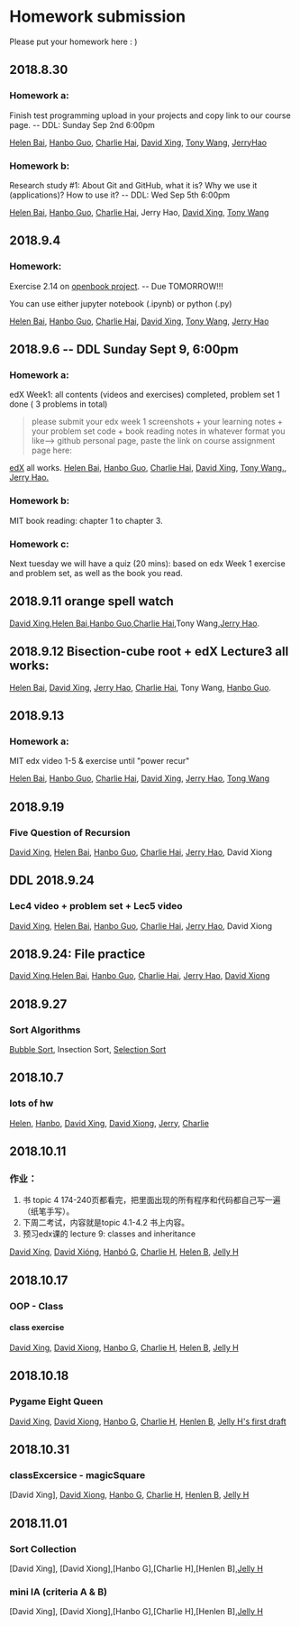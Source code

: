 Homework submission
====================================================================================
Please put your homework here :  )

## 2018.8.30

### Homework a:

Finish test programming upload in your projects and copy link to our course page.  -- DDL: Sunday Sep 2nd 6:00pm

[Helen Bai](https://github.com/HelenBai2002Tong/Cesium/blob/master/Projects%26Assignments/HelenBaiEXER1.py), [Hanbo Guo](https://github.com/Haannbboo/Hanbbboo/blob/master/Assignment/Assignment%201.py), [Charlie Hai](https://github.com/hhshhd/hhshhd/blob/master/IB%20CS/Hw/first%20test%200829-0902.py), [David Xing](https://github.com/gtx1080/start/blob/master/first-test.py), [Tony Wang](https://github.com/wtyywty/toby/blob/master/projects/quiz1.py), 
[JerryHao](https://github.com/JerryHao2001/HAO/blob/master/IB/HW/FirstTestJerryHao)

### Homework b:

Research study #1: About Git and GitHub, what it is? Why we use it (applications)? How to use it?   -- DDL: Wed Sep 5th 6:00pm

[Helen Bai](https://github.com/HelenBai2002Tong/Cesium/blob/master/Projects%26Assignments/GithubResearch.docx), [Hanbo Guo](https://github.com/Haannbboo/Hanbbboo/blob/master/Assignment/%231%20GitHub%20Research.docx), [Charlie Hai](https://github.com/hhshhd/hhshhd/blob/master/IB%20CS/Hw/Git%20and%20gitHub's%20history.pages), Jerry Hao, [David Xing](https://github.com/gtx1080/start/blob/master/Homework/github.docx), [Tony Wang](https://github.com/wtyywty/toby/blob/master/projects/research%20on%20github)


## 2018.9.4

### Homework:

Exercise 2.14 on [openbook project](http://openbookproject.net/thinkcs/python/english3e/variables_expressions_statements.html).  -- Due TOMORROW!!!

You can use either jupyter notebook (.ipynb) or python (.py)

[Helen Bai](https://github.com/HelenBai2002Tong/Cesium/blob/master/Projects%26Assignments/HelenBaiEXER2.py), [Hanbo Guo](https://github.com/Haannbboo/Hanbbboo/blob/master/Assignment/HW.py), [Charlie Hai](https://github.com/hhshhd/hhshhd/blob/master/IB%20CS/Hw/Hw%208questions%200904.ipynb), [David Xing](https://github.com/gtx1080/start/blob/master/Homework/Untitled.ipynb), [Tony Wang](https://github.com/wtyywty/toby/blob/master/projects/2.14%20exercises.ipynb), [Jerry Hao](https://github.com/JerryHao2001/HAO/blob/master/IB/HW/2.14exercise.ipynb)


## 2018.9.6  -- DDL  Sunday Sept 9, 6:00pm  

### Homework a:  
edX Week1: all contents (videos and exercises) completed, problem set 1 done ( 3 problems in total)   
>please submit your edx week 1 screenshots + your learning notes + your problem set code + book reading notes  in whatever format you like--> github personal page, paste the link on course assignment page here:  

[edX](https://courses.edx.org/courses/course-v1:MITx+6.00.1x+2T2018/course/) all works. [Helen Bai](https://github.com/HelenBai2002Tong/Cesium/blob/master/Projects&Assignments/List/2018.9.9.md), [Hanbo Guo](https://github.com/Haannbboo/Hanbbboo/tree/master/Assignment/6001x_W1), [Charlie Hai](https://github.com/hhshhd/hhshhd/blob/master/IB%20CS/Hw/0909%20Hw%20file/0909%20Hw%20Contents.md), [David Xing](https://github.com/gtx1080/start/tree/master/Homework), [Tony Wang.](https://github.com/wtyywty/toby/tree/master/projects), [Jerry Hao.](https://github.com/JerryHao2001/HAO/tree/master/IB/HW/week2)  
### Homework b:  
MIT book reading: chapter 1 to chapter 3.  

### Homework c:  
Next tuesday we will have a quiz (20 mins): based on edx Week 1 exercise and problem set, as well as the book you read.

## 2018.9.11 orange spell watch
[David Xing](https://github.com/gtx1080/start/blob/master/Core/orangespellwatch.md),[Helen Bai](https://github.com/HelenBai2002Tong/Cesium/blob/master/Projects%26Assignments/List/2018.9.11.md),[Hanbo Guo](https://github.com/Haannbboo/Hanbbboo/tree/master/Assignment/mutiTable),[Charlie Hai](https://github.com/hhshhd/hhshhd/blob/master/IB%20CS/Hw/乘法口诀表表.ipynb),Tony Wang,[Jerry Hao](https://github.com/JerryHao2001/HAO/tree/master/tests/classExercise/multiTable).

## 2018.9.12 Bisection-cube root + edX Lecture3 all works:
[Helen Bai](https://github.com/HelenBai2002Tong/Cesium/blob/master/Projects&Assignments/List/2018.9.13.md), [David Xing](https://github.com/gtx1080/start/blob/master/Pictures/%E5%B1%8F%E5%B9%95%E6%88%AA%E5%9B%BE(567).png), [Jerry Hao](https://github.com/JerryHao2001/HAO/tree/master/IB/HW/week3), [Charlie Hai](https://github.com/hhshhd/hhshhd/blob/master/IB%20CS/Hw/xhxh.ipynb), Tony Wang, [Hanbo Guo](https://github.com/Haannbboo/Hanbbboo/tree/master/Assignment/Bis.%20search%20-%20edx3).

## 2018.9.13 

### Homework a:
MIT edx video 1-5 & exercise until "power recur"

[Helen Bai](https://github.com/HelenBai2002Tong/Cesium/blob/master/Picture/topic4half.png), [Hanbo Guo](https://github.com/Haannbboo/Hanbbboo/blob/master/Trash%20Can/0916HW.png), [Charlie Hai](https://github.com/hhshhd/hhshhd/blob/master/IB%20CS/Hw/Hw%20MITx%20Lecture3-.md), [David Xing](https://github.com/gtx1080/start/blob/master/Pictures/%E5%B1%8F%E5%B9%95%E6%88%AA%E5%9B%BE(568).png), [Jerry Hao](https://github.com/JerryHao2001/HAO/blob/master/IB/HW/week4/Lec4.png), [Tong Wang](https://github.com/wtyywty/toby/tree/master/projects)


## 2018.9.19 

### Five Question of Recursion
[David Xing](https://github.com/gtx1080/start/blob/master/Homework/hw4.py ), [Helen Bai](https://github.com/HelenBai2002Tong/Cesium/blob/master/Projects%26Assignments/Five%20Question%20of%20Recursion.py), [Hanbo Guo](https://github.com/Haannbboo/Hanbbboo/blob/master/Assignment/recur.py), [Charlie Hai](https://github.com/hhshhd/hhshhd/blob/master/IB%20CS/Hw/turtle%20分形.ipynb), [Jerry Hao](https://github.com/JerryHao2001/HAO/blob/master/tests/recursionExercise.py), David Xiong

## DDL 2018.9.24

### Lec4 video + problem set + Lec5 video
[David Xing](https://github.com/gtx1080/start/blob/master/Homework/problemset.py), [Helen Bai](https://github.com/HelenBai2002Tong/Cesium/blob/master/Projects&Assignments/List/2018.9.24.md), [Hanbo Guo](https://github.com/Haannbboo/Hanbbboo/tree/master/Assignment/L4L5-Set2), [Charlie Hai](https://github.com/hhshhd/hhshhd/blob/master/IB%20CS/Hw/MITx%20Lecture4-5%20screenshot.ipynb), [Jerry Hao](https://github.com/JerryHao2001/HAO/tree/master/IB/HW/week5), David Xiong

## 2018.9.24: File practice

[David Xing](https://github.com/gtx1080/start/blob/master/dead.py),[Helen Bai](https://github.com/HelenBai2002Tong/Cesium/blob/master/Projects%26Assignments/File1.py), [Hanbo Guo](https://github.com/Haannbboo/Hanbbboo/blob/master/Assignment/Filepractice.py), [Charlie Hai](https://github.com/hhshhd/hhshhd/blob/master/IB%20CS/Hw/file_function.py), [Jerry Hao](https://github.com/JerryHao2001/HAO/tree/master/IB/HW/week5/fileExcercise), [David Xiong](https://github.com/xiongdawei/HW-File)

## 2018.9.27 

### Sort Algorithms

[Bubble Sort](https://github.com/JerryHao2001/HAO/blob/master/tests/bubbleSort.py), Insection Sort, [Selection Sort](https://github.com/gtx1080/start/blob/master/Core/0927.py)

## 2018.10.7

### lots of hw

[Helen](https://github.com/HelenBai2002Tong/Cesium/blob/master/Projects&Assignments/List/2018.10.5.md), [Hanbo](https://github.com/Haannbboo/Hanbbboo/tree/master/Assignment/11HW), [David Xing](https://github.com/gtx1080/start/blob/master/Homework/1007.md), [David Xiong](https://github.com/xiongdawei/National-Hoilday-HW), [Jerry](https://github.com/JerryHao2001/HAO/tree/master/IB/HW/week6), [Charlie](https://github.com/hhshhd/hhshhd/tree/master/IB%20CS/Hw/zuoye)

## 2018.10.11

### 作业：
1. 书 topic 4 174-240页都看完，把里面出现的所有程序和代码都自己写一遍（纸笔手写）。
2. 下周二考试，内容就是topic 4.1-4.2 书上内容。 
3. 预习edx课的 lecture 9: classes and inheritance

[David Xíng](https://github.com/gtx1080/start/blob/master/Pictures/%E5%B1%8F%E5%B9%95%E6%88%AA%E5%9B%BE(645).png), [David Xióng](https://github.com/xiongdawei/HW-Oct14-2018), [Hanbó G](https://github.com/Haannbboo/Hanbbboo/blob/master/Assignment/OOP.png), [Charlie H](https://github.com/hhshhd/hhshhd/blob/master/IB%20CS/Hw/j.png), [Helen B](https://github.com/HelenBai2002Tong/Cesium/blob/master/Picture/topic9.png), [Jelly H](https://github.com/JerryHao2001/HAO/tree/master/IB/HW/week7)

## 2018.10.17

### OOP - Class 

#### class exercise

[David Xing](https://github.com/gtx1080/start/blob/master/Homework/1017.py), [David Xiong](https://github.com/xiongdawei/HW-Oct18-2018), [Hanbo G](https://github.com/Haannbboo/Hanbbboo/blob/master/Assignment/classStudent.py), [Charlie H](https://github.com/hhshhd/hhshhd/blob/master/IB%20CS/Hw/te.py), [Helen B](https://github.com/HelenBai2002Tong/Cesium/blob/master/Projects%26Assignments/class1.py), [Jelly H](https://github.com/JerryHao2001/HAO/blob/master/tests/classExcercie.py)

## 2018.10.18

### Pygame Eight Queen

[David Xing](https://github.com/gtx1080/start/blob/master/Homework/cvpic.rar), [David Xiong](https://github.com/xiongdawei/HW-Oct23-2018), [Hanbo G](https://github.com/Haannbboo/Hanbbboo/tree/master/Assignment/Pygame1), [Charlie H](https://github.com/hhshhd/hhshhd/tree/master/IB%20CS/Hw/Queen), [Henlen B](https://github.com/HelenBai2002Tong/Cesium/blob/master/Projects&Assignments/List/2018-10-22.md), [Jelly H's first draft](https://github.com/JerryHao2001/HAO/blob/master/tests/eightQueen.py)

## 2018.10.31

### classExcersice - magicSquare
[David Xing], [David Xiong](https://github.com/xiongdawei/Hw-Nov1-2018), [Hanbo G](https://github.com/Haannbboo/Hanbbboo/blob/master/Assignment/magic.py), [Charlie H](https://github.com/hhshhd/hhshhd/blob/master/IB%20CS/Hw/OctTest.py), [Henlen B](https://github.com/HelenBai2002Tong/Cesium/blob/master/Projects%26Assignments/testOct31.py), [Jelly H](https://github.com/JerryHao2001/HAO/blob/master/tests/magicSquare.py)

## 2018.11.01

### Sort Collection 
[David Xing], [David Xiong],[Hanbo G],[Charlie H],[Henlen B],[Jelly H](https://github.com/JerryHao2001/HAO/blob/master/tests/sortCollection.py)

### mini IA (criteria A & B)
[David Xing], [David Xiong],[Hanbo G],[Charlie H],[Henlen B],[Jelly H](https://github.com/JerryHao2001/HAO/blob/master/IB/IA/GenerationAlgorithm.docx)
